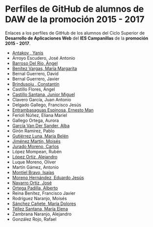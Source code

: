 # Perfiles de GitHub de alumnos de DAW de la promoción 2015 - 2017

Enlaces a los perfiles de GitHub de los alumnos del Ciclo Superior de **Desarrollo de Aplicaciones Web** del **IES Campanillas** de la **promoción 2015 - 2017**.

* [Antakov , Yanis](https://github.com/YanisAntakov)
* Arroyo Escudero, José Antonio
* [Barroso Del Río, Ángel](https://github.com/AngelBarrosoDelRio)
* [Benítez Vargas, María Margarita](https://github.com/MMARGARITARBV)
* Bernal Guerrero, David
* Bernal Guerrero, Javier
* [Brindusoiu , Constantín](https://github.com/BrandConstantin)
* Castillo Flores, Ángel
* [Castillo Santana, Junior Miguel](https://github.com/juniorcastillo)
* Clavero García, Juan Antonio
* Delgado Gallego, Francisco Jesús
* [Entrambasaguas Espinosa, Ernesto Man](https://github.com/ErnestoEntrambasaguas)
* Ferioli Núñez, Eliana Mariel
* Gallego Ortega, Aurora
* [García Van Der Sander, Alba](https://github.com/AlbaGV)
* Girón Ramírez, Pablo
* [Gutiérrez Luna, María Belén](https://github.com/BelenGutierrez)
* [Jiménez Martín, Moisés](https://github.com/mjimenezmartin)
* [Jurado Moreno, Carlos](https://github.com/CarlosJuradoMoreno)
* López Mompean, Rubén
* [López Ortiz, Alejandro](https://github.com/AlejandroLopez96)
* Luque Moreno, Oliver
* Martín Gámez, Antonio
* [Montiel Bravo, Isaías](https://github.com/IsaiasMontielBravo)
* [Moreno Hernández, Eduardo Jesús](https://github.com/EduMoreno)
* [Navarro Ortiz, José](https://github.com/JoseNavarroOrtiz)
* [Ortega Padilla, Alberto](https://github.com/AlbertoOrtegaPadilla)
* Reina Benítez, Francisco Javier
* Rodríguez Naranjo, Moisés
* [Sánchez Cañete, María Dolores](https://github.com/MariloSanchez)
* [Téllez Santana, María Elena](https://github.com/ElenaTellez)
* Zambrana Naranjo, Alejandro
* González Rojo, Rafael
